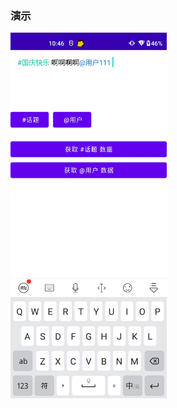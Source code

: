 
### 演示
<img src="https://github.com/wangtaoT/MentionEditText/blob/main/demo.jpeg" width="250" />  
